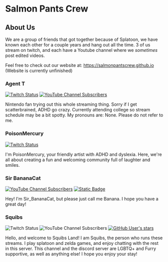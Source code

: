 # Salmon Pants Crew

## About Us
We are a group of friends that got together because of Splatoon, we have known each other for a couple years and hang out all the time. 3 of us stream on twitch, and each have a Youtube channel where we *sometimes* post edited videos.

Feel free to check out our website at: https://salmonpantscrew.github.io (Website is currently unfinished)

### Agent T 
[![Twitch Status](https://img.shields.io/twitch/status/Agent_T05)](https://www.twitch.tv/agent_t05)
[![YouTube Channel Subscribers](https://img.shields.io/youtube/channel/subscribers/UCnwBRnivSjLW4d-O-jrCfgA)](https://www.youtube.com/@agent_t05)

Nintendo fan trying out this whole streaming thing. Sorry if I get scatterbrained, ADHD go crazy. Currently attending college so stream schedule may be a bit spotty. My pronouns are: None. Please do not refer to me.

### PoisonMercury  
[![Twitch Status](https://img.shields.io/twitch/status/poisonmercury)](https://www.twitch.tv/poisonmercury)

I'm PoisonMercury, your friendly artist with ADHD and dyslexia. Here, we're all about creating a fun and welcoming community full of laughter and smiles.

### Sir BananaCat
[![YouTube Channel Subscribers](https://img.shields.io/youtube/channel/subscribers/UC-OfLK_syB8By-oNCmJ3MPQ)](https://www.youtube.com/@Sir_BananaCat)
[![Static Badge](https://img.shields.io/badge/Modrinth-white?logo=modrinth)](https://modrinth.com/user/Sir_BananaCat)

Hey! I'm Sir_BananaCat, but please just call me Banana. I hope you have a great day!

### Squibs  
![Twitch Status](https://img.shields.io/twitch/status/SquibsLand)
![YouTube Channel Subscribers](https://img.shields.io/youtube/channel/subscribers/UCcPjBO_m2JXhktEKpAr_qWw)
[![GitHub User's stars](https://img.shields.io/github/stars/TheSquiddyLink)](https://github.com/TheSquiddyLink)

Hello, and welcome to Squibs Land! I am Squibs, the person who runs these streams. I play splatoon and zelda games, and enjoy chatting with the rest in this server. This channel and the discord server are LGBTQ+ and Furry supportive, as well as anything else! I hope you enjoy your stay!

